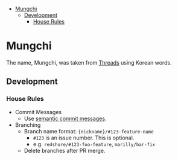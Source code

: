 - [Mungchi](#mungchi)
  - [Development](#development)
    - [House Rules](#house-rules)

# Mungchi

The name, Mungchi, was taken from [Threads](https://threads.com/) using Korean words.

## Development

### House Rules

- Commit Messages
    - Use [semantic commit messages](https://gist.github.com/joshbuchea/6f47e86d2510bce28f8e7f42ae84c716).
- Branching
    - Branch name format: `{nickname}/#123-feature-name`
        - `#123` is an issue number. This is optional.
        - e.g. `redshore/#123-foo-feature`, `marilly/bar-fix`
    - Delete branches after PR merge.
